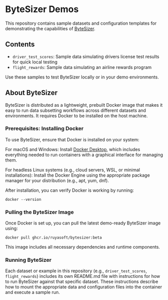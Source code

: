 # ByteSizer Demos

This repository contains sample datasets and configuration templates for demonstrating the capabilities of [ByteSizer](https://bytesizer.ai).

## Contents

- `driver_test_scores`: Sample data simulating drivers license test results for quick local testing
- `flight_rewards`: Sample data simulating an airline rewards program

Use these samples to test ByteSizer locally or in your demo environments.

## About ByteSizer
ByteSizer is distributed as a lightweight, prebuilt Docker image that makes it easy to run data subsetting workflows across different datasets and environments. It requires Docker to be installed on the host machine.

### Prerequisites: Installing Docker
To use ByteSizer, ensure that Docker is installed on your system:

For macOS and Windows: Install [Docker Desktop](https://www.docker.com/products/docker-desktop/), which includes everything needed to run containers with a graphical interface for managing them.

For headless Linux systems (e.g., cloud servers, WSL, or minimal installations): Install the Docker Engine using the appropriate package manager for your distribution (e.g., apt, yum, dnf).

After installation, you can verify Docker is working by running:
```shell
docker --version
```

### Pulling the ByteSizer Image
Once Docker is set up, you can pull the latest demo-ready ByteSizer image using:

```shell
docker pull ghcr.io/ruyasoft/bytesizer:beta
```
This image includes all necessary dependencies and runtime components.

### Running ByteSizer
Each dataset or example in this repository (e.g., `driver_test_scores`, `flight_rewards`) includes its own README.md file with instructions for how to run ByteSizer against that specific dataset. These instructions describe how to mount the appropriate data and configuration files into the container and execute a sample run.
